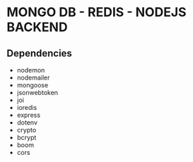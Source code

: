 # MONGO DB - REDIS - NODEJS BACKEND

## Dependencies 
* nodemon
* nodemailer
* mongoose
* jsonwebtoken
* joi
* ioredis
* express
* dotenv 
* crypto
* bcrypt 
* boom
* cors
